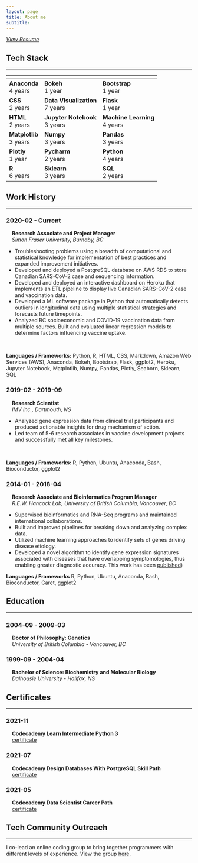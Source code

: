 ```yaml
---
layout: page
title: About me
subtitle: 
---
```

<link rel="stylesheet" href="https://maxcdn.bootstrapcdn.com/font-awesome/4.6.1/css/font-awesome.min.css">
<a href="/assets/img/Resume_NOV2021.pdf" target="_blank"><em>View Resume</em></a>

## Tech Stack
---

| <!-- -->    | <!-- -->    | <!-- -->    |
|-------------|-------------|-------------|
|**Anaconda** <br> 4 years|**Bokeh** <br> 1 year|**Bootstrap** <br> 1 year|
|**CSS** <br> 2 years|**Data Visualization** <br> 7 years|**Flask** <br> 1 year|
|**HTML** <br> 2 years|**Jupyter Notebook** <br> 3 years|**Machine Learning** <br> 4 years|
|**Matplotlib** <br> 3 years|**Numpy** <br> 3 years|**Pandas** <br> 3 years|
|**Plotly** <br> 1 year|**Pycharm** <br> 2 years|**Python** <br> 4 years|
|**R** <br> 6 years|**Sklearn** <br> 3 years|**SQL** <br> 2 years|

## Work History
---

### 2020-02 - Current
&nbsp;&nbsp;&nbsp;&nbsp;**Research Associate and Project Manager** <br>
&nbsp;&nbsp;&nbsp;&nbsp;*Simon Fraser University, Burnaby, BC*
- Troubleshooting problems using a breadth of computational and statistical knowledge for implementation of best practices and expanded improvement initiatives.
- Developed and deployed a PostgreSQL database on AWS RDS to store Canadian SARS-CoV-2 case and sequencing information.
- Developed and deployed an interactive dashboard on Heroku that implements an ETL pipeline to display live Canadian SARS-CoV-2 case and vaccination data.
- Developed a ML software package in Python that automatically detects outliers in longitudinal data using multiple statistical strategies and forecasts future timepoints.
- Analyzed BC socioeconomic and COVID-19 vaccination data from multiple sources.  Built and evaluated linear regression models to determine factors influencing vaccine uptake.
<br>

**Languages / Frameworks:**
<i class="fab fa-python"></i> Python, 
<i class="fab fa-r-project"></i> R, 
<i class="fa fa-html5"></i> HTML, 
<i class="fa fa-css3"></i> CSS, 
<i class="fab fa-markdown"></i> Markdown,
<i class="fab fa-aws"></i> Amazon Web Services (AWS),
Anaconda, Bokeh, Bootstrap, Flask, ggplot2, Heroku, Jupyter Notebook, Matplotlib, Numpy, Pandas, Plotly, Seaborn, Sklearn, SQL


### 2019-02 - 2019-09
&nbsp;&nbsp;&nbsp;&nbsp;**Research Scientist** <br>
&nbsp;&nbsp;&nbsp;&nbsp;*IMV Inc., Dartmouth, NS*
- Analyzed gene expression data from clinical trial participants and produced actionable insights for drug mechanism of action.
- Led team of 5-6 research associates in vaccine development projects and successfully met all key milestones.
<br>

**Languages / Frameworks:**
<i class="fab fa-r-project"></i> R, 
<i class="fab fa-python"></i> Python, 
<i class="fab fa-ubuntu"></i> Ubuntu, 
Anaconda, Bash, Bioconductor, ggplot2

### 2014-01 - 2018-04
&nbsp;&nbsp;&nbsp;&nbsp;**Research Associate and Bioinformatics Program Manager** <br>
&nbsp;&nbsp;&nbsp;&nbsp;*R.E.W. Hancock Lab, University of British Columbia, Vancouver, BC*
- Supervised bioinformatics and RNA-Seq programs and maintained international collaborations.
- Built and improved pipelines for breaking down and analyzing complex data.
- Utilized machine learning approaches to identify sets of genes driving disease etiology.
- Developed a novel algorithm to identify gene expression signatures associated with diseases that have overlapping symptomologies, thus enabling greater diagnostic accuracy. This work has been [published](https://pubmed.ncbi.nlm.nih.gov/33692808/))<br> 

**Languages / Frameworks**
<i class="fab fa-r-project"></i> R, 
<i class="fab fa-python"></i> Python, 
<i class="fab fa-ubuntu"></i> Ubuntu, 
Anaconda, Bash, Bioconductor, Caret, ggplot2

## Education
---
### 2004-09 - 2009-03
&nbsp;&nbsp;&nbsp;&nbsp;**Doctor of Philosophy: Genetics** <br>
&nbsp;&nbsp;&nbsp;&nbsp;*University of British Columbia - Vancouver, BC*

### 1999-09 - 2004-04
&nbsp;&nbsp;&nbsp;&nbsp;**Bachelor of Science: Biochemistry and Molecular Biology** <br>
&nbsp;&nbsp;&nbsp;&nbsp;*Dalhousie University - Halifax, NS*

## Certificates
---
### 2021-11
&nbsp;&nbsp;&nbsp;&nbsp;**Codecademy Learn Intermediate Python 3** <br>
&nbsp;&nbsp;&nbsp;&nbsp;[certificate](https://www.codecademy.com/profiles/makemyDNA/certificates/18580789eaba28f09e116f4fc2acec44)

### 2021-07
&nbsp;&nbsp;&nbsp;&nbsp;**Codecademy Design Databases With PostgreSQL Skill Path** <br>
&nbsp;&nbsp;&nbsp;&nbsp;[certificate](https://www.codecademy.com/profiles/makemyDNA/certificates/5f64e3b492de0000131ecbe0)

### 2021-05
&nbsp;&nbsp;&nbsp;&nbsp;**Codecademy Data Scientist Career Path** <br>
&nbsp;&nbsp;&nbsp;&nbsp;[certificate](https://www.linkedin.com/redir/redirect?url=https%3A%2F%2Fwww%2Ecodecademy%2Ecom%2Fprofiles%2FmakemyDNA%2Fcertificates%2F5b520caa1d176d21f5a65a61&urlhash=Hv13&trk=public_profile-settings_see-credential)

## Tech Community Outreach
---
I co-lead an online coding group to bring together programmers with different levels of experience. View the group [here](https://community.codecademy.com/vancouver-code-projects/). 
